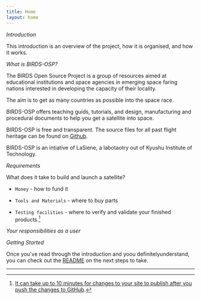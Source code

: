 ```yaml
---
title: Home
layout: home
---
```

*Introduction*

This introduction is an overview of the project, how it is organised, and how it works.

*What is BIRDS-OSP?*

The BIRDS Open Source Project is a group of resources aimed at educational institutions and space agencies in emerging space faring nations interested in developing the capacity of their locality.

The aim is to get as many countries as possible into the space race.

BIRDS-OSP offers teaching guids, tutorials, and design, manufacturing and procedural documents to help you get a satellite into space.

BIRDS-OSP is free and transparent. The source files for all past flight heritage can be found on [Github].

BIRDS-OSP is an intiative of LaSiene, a labotaotry out of Kyushu Institute of Technology.

*Requirements*

What does it take to build and launch a satellite?

- `Money` - how to fund it

- `Tools and Materials` - where to buy parts

- `Testing facilities` - where to verify and validate your finished products.[^1]

*Your responsibilities as a user*

*Getting Started*

Once you've read through the introduction and yoou definitelyunderstand, you can check out the [README] on the next steps to take.

----

[^1]: [It can take up to 10 minutes for changes to your site to publish after you push the changes to GitHub](https://docs.github.com/en/pages/setting-up-a-github-pages-site-with-jekyll/creating-a-github-pages-site-with-jekyll#creating-your-site).


[GitHub]: https://docs.github.com/en/pages
[README]: https://github.com/BIRDSOpenSource/docs/blob/main/README.md

